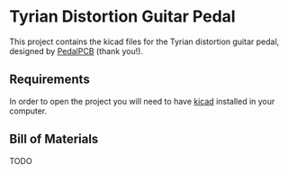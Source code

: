 # Tyrian Distortion Guitar Pedal

This project contains the kicad files for the Tyrian distortion guitar pedal, designed by
[PedalPCB](https://www.pedalpcb.com/product/tyriandistortion/) (thank you!).

## Requirements

In order to open the project you will need to have [kicad](https://www.kicad.org/) installed
in your computer.

## Bill of Materials

TODO
